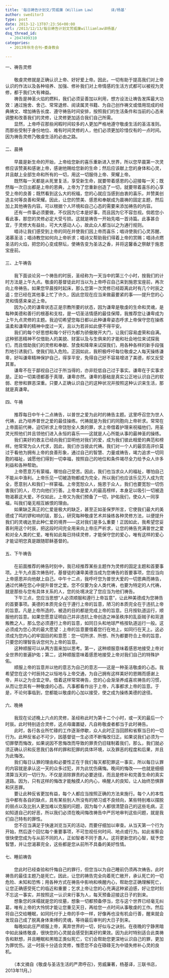 ```yaml
---
title: '每日祷告计划文/劳威廉（William Law）       译/杨基'
author: sweditor3
type: post
date: 2013-12-13T07:23:56+00:00
url: /2013/12/13/每日祷告计划文劳威廉williamlaw译杨基/
dsq_thread_id:
  - 2047499310
categories:
  - 2013年秋冬合刊—委身教会

---
```

一、祷告灵修  
　　  
　　敬虔灵修就是正确认识上帝、好好爱上帝。因此，一切有助于提高我们对上帝认识的作法以及各种培养、加强、修补我们对上帝情感的生活方式都可以被视为灵修，都于我们大有裨益。   
　　祷告是神圣火焰的燃料，我们必须妥善加以利用，想方设法让祷告发挥最大功效：通过施舍、舍己、常常退修、阅读属灵书籍、为自己创作祷文或借用现成的经典祷文、增加祷告长度、遵守祷告时间安排，按照我们的生活条件和当前的心态来调整和改善我们的灵修，让灵修更加适合我们自己所需。   
　　显然，上帝呼召那些闲暇时间较多的人更加严格地遵守敬虔生活的圣洁准则。而那些受制于身份地位、难有时间灵修的人，他们必须更加珍惜仅有的一点时间。因为祷告灵修乃敬虔生活的必由之路。   
　　  
二、晨祷  
　　  
　　早晨是新生命的开始，上帝给您新的喜乐重新进入世界，所以您早晨第一次灵修应该赞美和感谢上帝，感谢他赐给您新的生命；然后应该献上您的身体和心灵，并且献上全部生命和所有的一切，用这一切服侍上帝、荣耀上帝。  
　　既然每一天都是从死里复活，享受新生命，就要带着感恩的心迎接每一天；既然每一次日出都是上帝的恩典，上帝为了您重新创造了一切，就要带着喜乐的心享受上帝的良善；既然看到这么大的祝福，您的心就应当感到由衷的喜乐，并赞美创造主何等良善和荣耀。因此，让您的赞美、感恩和奉献成为晨祷的固定主题，然后加上其他祷告内容。可以根据个人环境和自己心态的需要来添加祷告的内容。  
　　还有一件事必须要做，不仅因为它本是好事，而且因为它不容忽视。倘若您小看此事，那您的灵修必定大受亏损。这就是祷告一开始先唱一首诗篇。此事甚合宜，于灵修大有益处，可大大感动人心，故此众人都当以之为通行规则。  
　　唱诗让我们感受到上帝的同在并使我们因上帝而喜乐；唱诗使我们心灵苏醒、渴慕圣洁；唱诗教您如何向上帝祈求；唱诗又帮助我们得着上帝的赏赐；唱诗点燃圣洁的火焰，把您的心变成祭坛，使祷告变为圣洁之香，并将这馨香之祭献于施恩宝座前。  
　　  
三、上午祷告  
　　  
　　我下面谈论另一个祷告的时辰，圣经称为一天当中的第三个小时，按我们的计时方法是上午九点。敬虔的基督徒此时当以为上帝呼召自己来到施恩宝座前，再次向上帝祷告。如果您早晨按时起床，那么您第一次灵修已经距离此时有几个时辰之遥；您已经在其他事上忙了许久，因此您现在应当来做最要紧的事——提升您的心灵和情感来亲近上帝。  
　　因为心灵的谦卑状态正是宗教所要的状态，因为谦卑是敬虔的生命和灵魂，是每种美德和善行的根基和支柱，是一切圣洁情感的最佳保障，我推荐您让谦卑成为上午九点灵修的主题。我迫切希望您每日都以此种谦卑姿态呼求上帝保守您在操练温柔和谦卑的精神中度过一天，且以为若非如此便不得平安。  
　　我们的每个好思想和每个好行为都为骄傲敞开大门，让我们容易虚荣和自满。这种邪恶精神不仅借助人的美貌、财富以及与生俱来的才能和社会地位来试探我们，而且借助我们的灵修和奉献、禁食和降卑来试探我们，用各种各样的新手段强烈地引诱我们，使我们陷入危险。正因如此，我积极呼吁每位敬虔之人每天操练谦卑，好叫谦卑精神保护自己，得享平安，免得自己好不容易增进了美德，却又反受其害。  
　　谦卑不在于鄙视自己过于所当得的，亦非贬低自己过于事实。谦卑在于实事求是。正如一切美德都基于真理，谦卑亦然。谦卑的基础是真实公正地认识自己的软弱、悲惨和罪恶深重。只要人正确认识自己的这种状况并按照这种认识来生活，那就是真谦卑。  
　　  
四、午祷  
　　  
　　推荐每日中午十二点祷告，以普世之爱为此时的祷告主题。这里呼召您为世人代祷，此乃培养普世之爱的最佳操练。代祷就是为我们的同胞向上帝祈求。常常在上帝面前代祷，迫切祈求上帝饶恕全人类的罪，求上帝借着护理来祝福他们，用圣灵光照他们并且领他们进入永恒的喜乐——这就是人心所能从事的最神圣的操练。  
　　我们美好的救主已经向我们显明他对我们的爱，成为我们彼此相爱的典范和榜样。他常常为众人代求，因此，我们亦当彼此代祷。我们对一个人的最崇高评价莫过于看他为拥有上帝的良善形象，通过自己的智慧、力量或祷告，竭力追求一切同胞的福祉，诚愿他们得到一切幸福，按照自己的地位和条件竭尽全力给予众人许多利益和各种帮助。  
　　上帝愿意万有蒙福，哪怕自己受苦。因此，我们也当求众人的福祉，哪怕自己不能从中渔利。上帝乐见一切被造物都成为完全，所以我们也应该乐见万人成为完全，愿意别人和我们一样蒙福。上帝宽恕众人，施恩于众人，我们也要宽恕一切伤害我们的人，尽力向他们行善。上帝本是爱人的最高榜样，本身足以吸引一切被造物渴慕这大爱。不仅如此，上帝又为我们预备了一切，护佑我们，使众人一同享福，叫我们毫无相互嫉恨的理由。  
　　如果缺乏真正的仁爱是极大的缺乏，甚至正如圣保罗所言，它使我们最大的美德成了鸣的锣和响的钹，那么，研究每种敬虔艺术并操练各种灵修方法，以便提升我们的灵魂达至此种仁爱的境界——这对我们是多么重要！正因如此，我希望您妥善利用这个时辰，把这段时间完全用来向上帝庄严祈求，让您的祷告充满普世之爱和对全人类的仁爱。唯有如此每日持续灵修，才能保守您的爱心，唯有这样的爱心才能证明您真是跟随耶稣基督的。  
　　  
五、下午祷告  
　　  
　　在前面推荐的祷告时刻中，我已经推荐某些主题作为灵修的固定主题和首要事项。上午九点首次祷告时，基督徒的谦卑美德当成为您祷告的首要事项，您应当向上帝感恩并向他献上自己。中午十二点，我呼吁您为普世大爱的一切恩典而祷告，通过代祷在您心中提升普世之爱。您不仅要为全人类代祷，也要为特定的人代祷，就是那些与您有具体关系的人，您的处境决定了您应当为他们祷告。  
　　下午三点，您应当思想“人必须顺服和遵行上帝旨意”，让此种美德成为您祷告的首要事项。美德的本质完全在于遵行上帝的旨意，陋习的本质完全在于违抗上帝的旨意。凡是上帝所造的，被造的目的都是完成上帝的旨意。日月按轨道运行，顺服他的旨意。如果您愿意证明自己并非违抗上帝创造之神圣秩序的乱臣贼子和背道叛教之人，那么您必须遵行上帝的旨意，如同日头和地球严格按轨道运行一般。这必须成为您心灵的最大愿望：上帝的旨意要借着您行在地上，如同行在天上。这必须成为您内心的牢固目的和意愿：您一切所求、所想、所为都要符合上帝的旨意，只要您的理智告诉您何为上帝的旨意。  
　　这种顺服可以从两方面来加以思考。第一，这种顺服意味着感恩地接受上帝对全世界的普遍护佑；第二，这种顺服意味着感恩地接受上帝对我们自己的特殊护佑。  
　　顺服上帝的旨意并以他的意志为自己的意志——这是一种圣洁敬虔的心态。我希望您在这个时辰持之以恒地与上帝交通，为自己拥有这样美好的恩赐而感谢上帝，并以之为合宜之举。借着这样常常祷告，您的心会渐渐养成喜欢祷告的习惯，从而让您具有一种敬虔的心态。凡事都看作出于上帝，凡事都求上帝的旨意。于是，不论何事临到，您都能以敬虔的心加以接受，使之成为操练美德的途径。  
　　  
六、晚祷  
　　  
　　我现在论述晚上六点的灵修，圣经称此时为第十二个小时，或一天的最后一个时辰。此时特别适合灵修，这点毋庸置疑，凡自称敬虔者都当于此时祷告。  
　　此时，各行各业所忙碌的工作逐渐停歇，众人此时正当回顾和省察当日的一切行为。此种反省必不可少，因基督徒一生必须不断悔改归正。如果说我们必须为一切罪孽而悔改，如果说因不思悔改而导致的罪责仍旧辖制着我们，那么，我们就必须正确认识和反思我们各样的罪和犯罪的具体环境，以及罪恶的程度和后果，并且为此悔改。  
　　我们每日认罪的理由和必要性正在于我们每天都犯罪这一事实，所以每日认罪的内容就是承认这一天的众多过犯，并为此忧伤痛悔。晚间的悔改——也就是细细清算当天的一切行为，不仅是消除罪责的必要途径，而且是修补和完善生命的真实道路。因为，只有这样的悔改才能触摸人的内心，唤醒人的良知，让人始终恐惧罪和厌恶罪。  
　　要让此种反省更加有益，每个人都应当按照正确的方法来施行。每个人的本性当中都有各自的缺点，具有某些别人所没有的陋习或不良倾向，某些特别难以摆脱的弱点以及比别人更加难以克服的问题，因为每个人都很清楚自己的这些毛病，正如知道自己的好恶，所以我们必须在晚间悔改祷告中严厉地审判这些问题，就是我们自己特有的罪性。  
　　您不应当满足于快速浏览当天的活动，而要仔细加以审查。从当天第一个行为开始，然后逐个回忆每个重要事项，不可忽视任何时间、地点或行为。如此省察会很快使您成为与从前不同的人，正如智者不同于愚人。这将更新您的心智，赋予您智慧，并让您渴慕完全，这些都是您从前所不具备的美好性情。  
　　  
七、睡前祷告  
　　  
　　您此时已经查验和忏悔自己的罪行，但您当以为自己睡前仍须再次祷告。此时祷告的最佳主题乃是死亡。因此，让您的祷告完全向着死亡敞开，承认死亡的一切危险、未知和恐怖；用各种方式在祷告中影响和唤醒内心，帮助您正确理解死亡，让您正确感受死亡的临近和重要；乞求上帝让您的心充满这种紧迫感，好让您时刻不忘这一事实，并按照这一认识来行事为人，每天预备迎接这日子的到来。  
　　想象您的床榻就是您的坟墓，想象一切都预备停当，您与这个世界已经毫无纠葛，唯有上帝的大怜悯才能让您重见天日，再给您一点时间从事敬虔的工作。然后将自己交给睡眠，如同托付于上帝的手中一样，好像再也没有机会行善，醒来就会发现自己成了脱离身体束缚的灵魂，等待最后审判的大日子到来。  
　　每晚如此庄严顺服上帝，离弃世界的一切，好似与之诀别。在夜晚的宁静黑暗中如此操练敬虔，很快您的心灵就会感受到美好的果效。因为此时特别适合此类祷告和默想，并且睡眠和黑暗正类似死亡，它们会帮助您更深地认识自己的罪，更加为罪忧伤。这一时辰十分适合灵修，惟愿您不会在碌碌无为中错失修补心灵的良机。 　　  
　　  
　　（本文摘自《敬虔与圣洁生活的严肃呼召》，劳威廉著，杨基译，三联书店，2013年11月。）